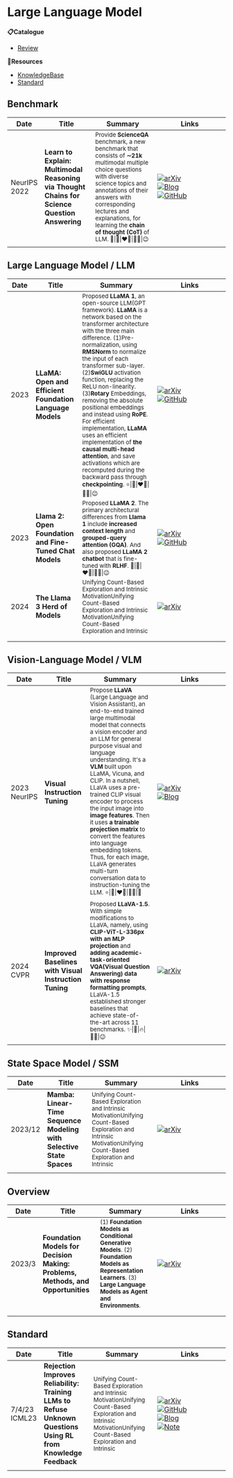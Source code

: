 # Large Language Model


**📋Catalogue**
* [Review](#review)

**🔬Resources**
* [KnowledgeBase](./llm_knowledge_base.md)
* [Standard](#standard)


## Benchmark

| Date            | Title                                                                                        | Summary                                                                                                                                                                                                                                                                                                            | Links                                                                                                                                                                                                                                                                                                                                                                                                                              |
| --------------- | -------------------------------------------------------------------------------------------- | ------------------------------------------------------------------------------------------------------------------------------------------------------------------------------------------------------------------------------------------------------------------------------------------------------------------ | ---------------------------------------------------------------------------------------------------------------------------------------------------------------------------------------------------------------------------------------------------------------------------------------------------------------------------------------------------------------------------------------------------------------------------------- |
| NeurIPS<br>2022 | **Learn to Explain: Multimodal Reasoning via Thought Chains for Science Question Answering** | <sub>Provide **ScienceQA** benchmark, a new benchmark that consists of **∼21k** multimodal multiple choice questions with diverse science topics and annotations of their answers with corresponding lectures and explanations, for learning the **chain of thought (CoT)** of LLM. 💫\|🌷\|❤️‍🔥\|👍🏻\|😉 </sub> | <div style='width:150px;'>[![arXiv](https://img.shields.io/badge/arXiv-Paper-%23D2691E?logo=arxiv)](https://arxiv.org/abs/2209.09513)</div><div style='width:150px;'>[![Blog](https://img.shields.io/badge/Blog-Website-yellow?logo=rss)](https://scienceqa.github.io/)</div><div style='width:150px;'>[![GitHub](https://img.shields.io/badge/GitHub-View-brightgreen?logo=github)](https://github.com/lupantech/ScienceQA)</div> |
|                 |                                                                                              |                                                                                                                                                                                                                                                                                                                    |                                                                                                                                                                                                                                                                                                                                                                                                                                    |

## Large Language Model / LLM
| Date | Title                                                    | Summary                                                                                                                                                                                                                                                                                                                                                                                                                                                                                                                                                                                                                                                                     | Links                                                                                                                                                                                                                                                                                         |
| ---- | -------------------------------------------------------- | --------------------------------------------------------------------------------------------------------------------------------------------------------------------------------------------------------------------------------------------------------------------------------------------------------------------------------------------------------------------------------------------------------------------------------------------------------------------------------------------------------------------------------------------------------------------------------------------------------------------------------------------------------------------------- | --------------------------------------------------------------------------------------------------------------------------------------------------------------------------------------------------------------------------------------------------------------------------------------------- |
| 2023 | **LLaMA: Open and Efficient Foundation Language Models** | <sub>Proposed **LLaMA 1**, an open-source LLM(GPT framework). **LLaMA** is a network based on the transformer architecture with the three main difference. (1)Pre-normalization, using **RMSNorm** to normalize the input of each transformer sub-layer. (2)**SwiGLU** activation function, replacing the ReLU non-linearity. (3)**Rotary** Embeddings, removing the absolute positional embeddings and instead using **RoPE**. For efficient implementation, **LLaMA** uses an efficient implementation of **the causal multi-head attention**, and save activations which are recomputed during the backward pass through **checkpointing**. ⭐\|🌸\|❤️‍🔥\|👍🏻\|😉</sub> | <div style='width:150px;'>[![arXiv](https://img.shields.io/badge/arXiv-Paper-%23D2691E?logo=arxiv)](https://arxiv.org/abs/2302.13971)</div><div style='width:150px;'>[![GitHub](https://img.shields.io/badge/GitHub-View-brightgreen?logo=github)](https://github.com/meta-llama/llama)</div> |
| 2023 | **Llama 2: Open Foundation and Fine-Tuned Chat Models**  | <sub>Proposed **LLaMA 2**. The primary architectural differences from **Llama 1** include **increased context length** and **grouped-query attention (GQA)**. And also proposed **LLaMA 2 chatbot** that is fine-tuned with **RLHF**. 💫\|🌸\|❤️‍🔥\|👍🏽\|😉</sub>                                                                                                                                                                                                                                                                                                                                                                                                         | <div style='width:150px;'>[![arXiv](https://img.shields.io/badge/arXiv-Paper-%23D2691E?logo=arxiv)](https://arxiv.org/abs/2307.09288)</div><div style='width:150px;'>[![GitHub](https://img.shields.io/badge/GitHub-View-brightgreen?logo=github)](https://github.com/meta-llama/llama)</div> |
| 2024 | **The Llama 3 Herd of Models**                           | <sub>Unifying Count-Based Exploration and Intrinsic MotivationUnifying Count-Based Exploration and Intrinsic MotivationUnifying Count-Based Exploration and Intrinsic</sub>                                                                                                                                                                                                                                                                                                                                                                                                                                                                                                 | <div style='width:150px;'>[![arXiv](https://img.shields.io/badge/arXiv-Paper-%23D2691E?logo=arxiv)](https://arxiv.org/abs/2302.13971)</div>                                                                                                                                                   |
|      |                                                          |                                                                                                                                                                                                                                                                                                                                                                                                                                                                                                                                                                                                                                                                             |                                                                                                                                                                                                                                                                                               |
|      |                                                          |                                                                                                                                                                                                                                                                                                                                                                                                                                                                                                                                                                                                                                                                             |                                                                                                                                                                                                                                                                                               |


## Vision-Language Model / VLM

| Date            | Title                                                 | Summary                                                                                                                                                                                                                                                                                                                                                                                                                                                                                                                                                                                                               | Links                                                                                                                                                                                                                                                                        |
| --------------- | ----------------------------------------------------- | --------------------------------------------------------------------------------------------------------------------------------------------------------------------------------------------------------------------------------------------------------------------------------------------------------------------------------------------------------------------------------------------------------------------------------------------------------------------------------------------------------------------------------------------------------------------------------------------------------------------- | ---------------------------------------------------------------------------------------------------------------------------------------------------------------------------------------------------------------------------------------------------------------------------- |
| 2023<br>NeurIPS | **Visual Instruction Tuning**                         | <sub>Propose **LLaVA** (Large Language and Vision Assistant), an end-to-end trained large multimodal model that connects a vision encoder and an LLM for general purpose visual and language understanding. It's a **VLM** built upon LLaMA, Vicuna, and CLIP. In a nutshell, LLaVA uses a pre-trained CLIP visual encoder to process the input image into **image features**. Then it uses **a trainable projection matrix**  to convert the features into language embedding tokens. Thus, for each image, LLaVA generates multi-turn conversation data to instruction-tuning the LLM. ⭐\|🌸\|❤️‍🔥\|👍🏻\|🤨</sub> | <div style='width:150px;'>[![arXiv](https://img.shields.io/badge/arXiv-Paper-%23D2691E?logo=arxiv)](https://arxiv.org/abs/2304.08485)</div><div style='width:150px;'>[![Blog](https://img.shields.io/badge/Blog-Website-yellow?logo=rss)](https://llava-vl.github.io/)</div> |
| 2024<br>CVPR    | **Improved Baselines with Visual Instruction Tuning** | <sub>Proposed **LLaVA-1.5**. With simple modifications to LLaVA, namely, using **CLIP-ViT-L-336px with an MLP projection** and **adding academic-task-oriented VQA(Visual Question Answering) data with response formatting prompts**, LLaVA-1.5 established stronger baselines that achieve state-of-the-art across 11 benchmarks. ✨\|💐\|🔥\|👍🏿\|😉</sub>                                                                                                                                                                                                                                                         | <div style='width:150px;'>[![arXiv](https://img.shields.io/badge/arXiv-Paper-%23D2691E?logo=arxiv)](https://arxiv.org/abs/2310.03744)</div>                                                                                                                                  |
|                 |                                                       |                                                                                                                                                                                                                                                                                                                                                                                                                                                                                                                                                                                                                       |                                                                                                                                                                                                                                                                              |

## State Space Model / SSM

| Date    | Title                                                                | Summary                                                                                                                                                                     | Links                                                                                                                                       |
| ------- | -------------------------------------------------------------------- | --------------------------------------------------------------------------------------------------------------------------------------------------------------------------- | ------------------------------------------------------------------------------------------------------------------------------------------- |
| 2023/12 | **Mamba: Linear-Time Sequence Modeling with Selective State Spaces** | <sub>Unifying Count-Based Exploration and Intrinsic MotivationUnifying Count-Based Exploration and Intrinsic MotivationUnifying Count-Based Exploration and Intrinsic</sub> | <div style='width:150px;'>[![arXiv](https://img.shields.io/badge/arXiv-Paper-%23D2691E?logo=arxiv)](https://arxiv.org/abs/2312.00752)</div> |
|         |                                                                      |                                                                                                                                                                             |                                                                                                                                             |


## Overview

| Date   | Title                                                                           | Summary                                                                                                                                                                                | Links                                                                                                                                       |
| ------ | ------------------------------------------------------------------------------- | -------------------------------------------------------------------------------------------------------------------------------------------------------------------------------------- | ------------------------------------------------------------------------------------------------------------------------------------------- |
| 2023/3 | **Foundation Models for Decision Making: Problems, Methods, and Opportunities** | <sub>(1) **Foundation Models as Conditional Generative Models**. (2) **Foundation Models as Representation Learners**. (3) **Large Language Models as Agent and Environments**. </sub> | <div style='width:150px;'>[![arXiv](https://img.shields.io/badge/arXiv-Paper-%23D2691E?logo=arxiv)](https://arxiv.org/abs/2303.04129)</div> |
|        |                                                                                 |                                                                                                                                                                                        |                                                                                                                                             |
|        |                                                                                 |                                                                                                                                                                                        |                                                                                                                                             |



## Standard

| Date             | Title                                                                                                          | Summary                                                                                                                                                                     | Links                                                                                                                                                                                                                                                                                                                                                                                                                                                                                                                                                                                                                       |
| ---------------- | -------------------------------------------------------------------------------------------------------------- | --------------------------------------------------------------------------------------------------------------------------------------------------------------------------- | --------------------------------------------------------------------------------------------------------------------------------------------------------------------------------------------------------------------------------------------------------------------------------------------------------------------------------------------------------------------------------------------------------------------------------------------------------------------------------------------------------------------------------------------------------------------------------------------------------------------------- |
| 7/4/23<br>ICML23 | **Rejection Improves Reliability: Training LLMs to Refuse Unknown Questions Using RL from Knowledge Feedback** | <sub>Unifying Count-Based Exploration and Intrinsic MotivationUnifying Count-Based Exploration and Intrinsic MotivationUnifying Count-Based Exploration and Intrinsic</sub> | <div style='width:150px;'>[![arXiv](https://img.shields.io/badge/arXiv-Paper-%23D2691E?logo=arxiv)](https://cdn.openai.com/papers/weak-to-strong-generalization.pdf)</div><div style='width:150px;'>[![GitHub](https://img.shields.io/badge/GitHub-View-brightgreen?logo=github)](https://github.com/openai/weak-to-strong)</div><div style='width:150px;'>[![Blog](https://img.shields.io/badge/Blog-Posts-yellow?logo=rss)](https://mp.weixin.qq.com/s/f6YW-CxnLhnfMWTLg4M4Cw)</div><div style='width:150px;'>[![Note](https://img.shields.io/badge/Note-Read-blue?logo=dependabot)](summary/2024-03/2403.18349.md)</div> |
|                  |                                                                                                                |                                                                                                                                                                             |                                                                                                                                                                                                                                                                                                                                                                                                                                                                                                                                                                                                                             |
